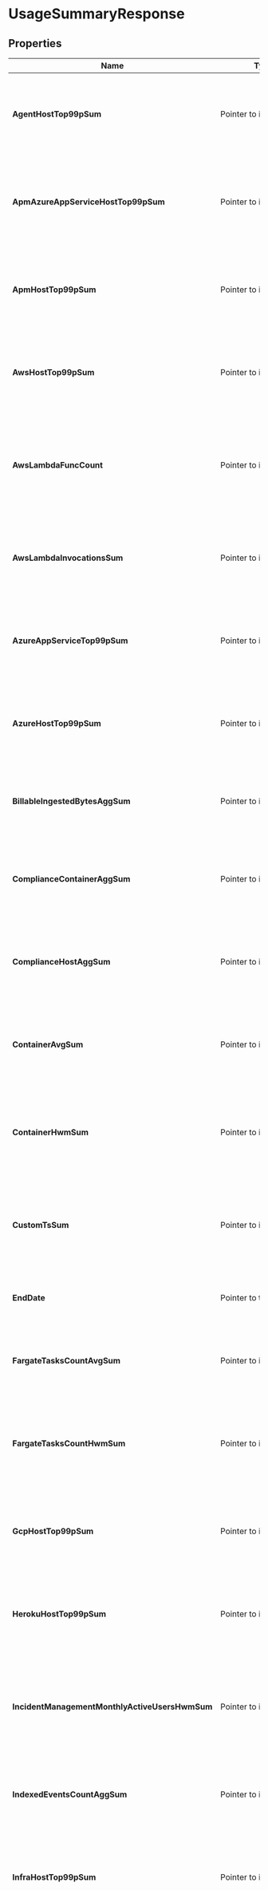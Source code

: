 # UsageSummaryResponse

## Properties

Name | Type | Description | Notes
------------ | ------------- | ------------- | -------------
**AgentHostTop99pSum** | Pointer to **int64** | Shows the 99th percentile of all agent hosts over all hours in the current months for all organizations. | [optional] 
**ApmAzureAppServiceHostTop99pSum** | Pointer to **int64** | Shows the 99th percentile of all Azure app services using APM over all hours in the current months all organizations. | [optional] 
**ApmHostTop99pSum** | Pointer to **int64** | Shows the 99th percentile of all distinct APM hosts over all hours in the current months for all organizations. | [optional] 
**AwsHostTop99pSum** | Pointer to **int64** | Shows the 99th percentile of all AWS hosts over all hours in the current months for all organizations. | [optional] 
**AwsLambdaFuncCount** | Pointer to **int64** | Shows the average of the number of functions that executed 1 or more times each hour in the current months for all organizations. | [optional] 
**AwsLambdaInvocationsSum** | Pointer to **int64** | Shows the sum of all AWS Lambda invocations over all hours in the current months for all organizations. | [optional] 
**AzureAppServiceTop99pSum** | Pointer to **int64** | Shows the 99th percentile of all Azure app services over all hours in the current months for all organizations. | [optional] 
**AzureHostTop99pSum** | Pointer to **int64** | Shows the 99th percentile of all Azure hosts over all hours in the current months for all organizations. | [optional] 
**BillableIngestedBytesAggSum** | Pointer to **int64** | Shows the sum of all log bytes ingested over all hours in the current months for all organizations. | [optional] 
**ComplianceContainerAggSum** | Pointer to **interface{}** | Shows the sum of all compliance containers over all hours in the current months for all organizations. | [optional] 
**ComplianceHostAggSum** | Pointer to **int64** | Shows the sum of all compliance hosts over all hours in the current months for all organizations. | [optional] 
**ContainerAvgSum** | Pointer to **int64** | Shows the average of all distinct containers over all hours in the current months for all organizations. | [optional] 
**ContainerHwmSum** | Pointer to **int64** | Shows the sum of the high-water marks of all distinct containers over all hours in the current months for all organizations. | [optional] 
**CustomTsSum** | Pointer to **int64** | Shows the average number of distinct custom metrics over all hours in the current months for all organizations. | [optional] 
**EndDate** | Pointer to **time.Time** | Shows the last date of usage in the current months for all organizations. | [optional] 
**FargateTasksCountAvgSum** | Pointer to **int64** | Shows the average of all Fargate tasks over all hours in the current months for all organizations. | [optional] 
**FargateTasksCountHwmSum** | Pointer to **int64** | Shows the sum of the high-water marks of all Fargate tasks over all hours in the current months for all organizations. | [optional] 
**GcpHostTop99pSum** | Pointer to **int64** | Shows the 99th percentile of all GCP hosts over all hours in the current months for all organizations. | [optional] 
**HerokuHostTop99pSum** | Pointer to **int64** | Shows the 99th percentile of all Heroku dynos over all hours in the current months for all organizations. | [optional] 
**IncidentManagementMonthlyActiveUsersHwmSum** | Pointer to **int64** | Shows sum of the the high-water marks of incident management monthly active users in the current months for all organizations. | [optional] 
**IndexedEventsCountAggSum** | Pointer to **int64** | Shows the sum of all log events indexed over all hours in the current months for all organizations. | [optional] 
**InfraHostTop99pSum** | Pointer to **int64** | Shows the 99th percentile of all distinct infrastructure hosts over all hours in the current months for all organizations. | [optional] 
**IngestedEventsBytesAggSum** | Pointer to **int64** | Shows the sum of all log bytes ingested over all hours in the current months for all organizations. | [optional] 
**IotDeviceAggSum** | Pointer to **int64** | Shows the sum of all IoT devices over all hours in the current months for all organizations. | [optional] 
**IotDeviceTop99pSum** | Pointer to **int64** | Shows the 99th percentile of all IoT devices over all hours in the current months of all organizations. | [optional] 
**LastUpdated** | Pointer to **time.Time** | Shows the the most recent hour in the current months for all organizations for which all usages were calculated. | [optional] 
**LiveIndexedEventsAggSum** | Pointer to **int64** | Shows the sum of all live logs indexed over all hours in the current months for all organizations (data available as of December 1, 2020). | [optional] 
**LiveIngestedBytesAggSum** | Pointer to **int64** | Shows the sum of all live logs bytes ingested over all hours in the current months for all organizations (data available as of December 1, 2020). | [optional] 
**MobileRumSessionCountAggSum** | Pointer to **int64** | Shows the sum of all mobile RUM Sessions over all hours in the current months for all organizations. | [optional] 
**MobileRumSessionCountAndroidAggSum** | Pointer to **int64** | Shows the sum of all mobile RUM Sessions on Android over all hours in the current months for all organizations. | [optional] 
**MobileRumSessionCountIosAggSum** | Pointer to **int64** | Shows the sum of all mobile RUM Sessions on iOS over all hours in the current months for all organizations. | [optional] 
**NetflowIndexedEventsCountAggSum** | Pointer to **int64** | Shows the sum of all Network flows indexed over all hours in the current months for all organizations. | [optional] 
**NpmHostTop99pSum** | Pointer to **int64** | Shows the 99th percentile of all distinct Networks hosts over all hours in the current months for all organizations. | [optional] 
**OpentelemetryHostTop99pSum** | Pointer to **int64** | Shows the 99th percentile of all hosts reported by the Datadog exporter for the OpenTelemetry Collector over all hours in the current months for all organizations. | [optional] 
**ProfilingContainerAgentCountAvg** | Pointer to **int64** | Shows the average number of profiled containers over all hours in the current months for all organizations. | [optional] 
**ProfilingHostCountTop99pSum** | Pointer to **int64** | Shows the 99th percentile of all profiled hosts over all hours in the current months for all organizations. | [optional] 
**RehydratedIndexedEventsAggSum** | Pointer to **int64** | Shows the sum of all rehydrated logs indexed over all hours in the current months for all organizations (data available as of December 1, 2020). | [optional] 
**RehydratedIngestedBytesAggSum** | Pointer to **int64** | Shows the sum of all rehydrated logs bytes ingested over all hours in the current months for all organizations (data available as of December 1, 2020). | [optional] 
**RumSessionCountAggSum** | Pointer to **int64** | Shows the sum of all browser RUM Sessions over all hours in the current months for all organizations. | [optional] 
**RumTotalSessionCountAggSum** | Pointer to **int64** | Shows the sum of RUM Sessions (browser and mobile) over all hours in the current months for all organizations. | [optional] 
**StartDate** | Pointer to **time.Time** | Shows the first date of usage in the current months for all organizations. | [optional] 
**SyntheticsBrowserCheckCallsCountAggSum** | Pointer to **int64** | Shows the sum of all Synthetic browser tests over all hours in the current months for all organizations. | [optional] 
**SyntheticsCheckCallsCountAggSum** | Pointer to **int64** | Shows the sum of all Synthetic API tests over all hours in the current months for all organizations. | [optional] 
**TraceSearchIndexedEventsCountAggSum** | Pointer to **int64** | Shows the sum of all Indexed Spans indexed over all hours in the current months for all organizations. | [optional] 
**TwolIngestedEventsBytesAggSum** | Pointer to **int64** | Shows the sum of all tracing without limits bytes ingested over all hours in the current months for all organizations. | [optional] 
**Usage** | Pointer to [**[]UsageSummaryDate**](UsageSummaryDate.md) | An array of objects regarding hourly usage. | [optional] 

## Methods

### NewUsageSummaryResponse

`func NewUsageSummaryResponse() *UsageSummaryResponse`

NewUsageSummaryResponse instantiates a new UsageSummaryResponse object
This constructor will assign default values to properties that have it defined,
and makes sure properties required by API are set, but the set of arguments
will change when the set of required properties is changed

### NewUsageSummaryResponseWithDefaults

`func NewUsageSummaryResponseWithDefaults() *UsageSummaryResponse`

NewUsageSummaryResponseWithDefaults instantiates a new UsageSummaryResponse object
This constructor will only assign default values to properties that have it defined,
but it doesn't guarantee that properties required by API are set

### GetAgentHostTop99pSum

`func (o *UsageSummaryResponse) GetAgentHostTop99pSum() int64`

GetAgentHostTop99pSum returns the AgentHostTop99pSum field if non-nil, zero value otherwise.

### GetAgentHostTop99pSumOk

`func (o *UsageSummaryResponse) GetAgentHostTop99pSumOk() (*int64, bool)`

GetAgentHostTop99pSumOk returns a tuple with the AgentHostTop99pSum field if it's non-nil, zero value otherwise
and a boolean to check if the value has been set.

### SetAgentHostTop99pSum

`func (o *UsageSummaryResponse) SetAgentHostTop99pSum(v int64)`

SetAgentHostTop99pSum sets AgentHostTop99pSum field to given value.

### HasAgentHostTop99pSum

`func (o *UsageSummaryResponse) HasAgentHostTop99pSum() bool`

HasAgentHostTop99pSum returns a boolean if a field has been set.

### GetApmAzureAppServiceHostTop99pSum

`func (o *UsageSummaryResponse) GetApmAzureAppServiceHostTop99pSum() int64`

GetApmAzureAppServiceHostTop99pSum returns the ApmAzureAppServiceHostTop99pSum field if non-nil, zero value otherwise.

### GetApmAzureAppServiceHostTop99pSumOk

`func (o *UsageSummaryResponse) GetApmAzureAppServiceHostTop99pSumOk() (*int64, bool)`

GetApmAzureAppServiceHostTop99pSumOk returns a tuple with the ApmAzureAppServiceHostTop99pSum field if it's non-nil, zero value otherwise
and a boolean to check if the value has been set.

### SetApmAzureAppServiceHostTop99pSum

`func (o *UsageSummaryResponse) SetApmAzureAppServiceHostTop99pSum(v int64)`

SetApmAzureAppServiceHostTop99pSum sets ApmAzureAppServiceHostTop99pSum field to given value.

### HasApmAzureAppServiceHostTop99pSum

`func (o *UsageSummaryResponse) HasApmAzureAppServiceHostTop99pSum() bool`

HasApmAzureAppServiceHostTop99pSum returns a boolean if a field has been set.

### GetApmHostTop99pSum

`func (o *UsageSummaryResponse) GetApmHostTop99pSum() int64`

GetApmHostTop99pSum returns the ApmHostTop99pSum field if non-nil, zero value otherwise.

### GetApmHostTop99pSumOk

`func (o *UsageSummaryResponse) GetApmHostTop99pSumOk() (*int64, bool)`

GetApmHostTop99pSumOk returns a tuple with the ApmHostTop99pSum field if it's non-nil, zero value otherwise
and a boolean to check if the value has been set.

### SetApmHostTop99pSum

`func (o *UsageSummaryResponse) SetApmHostTop99pSum(v int64)`

SetApmHostTop99pSum sets ApmHostTop99pSum field to given value.

### HasApmHostTop99pSum

`func (o *UsageSummaryResponse) HasApmHostTop99pSum() bool`

HasApmHostTop99pSum returns a boolean if a field has been set.

### GetAwsHostTop99pSum

`func (o *UsageSummaryResponse) GetAwsHostTop99pSum() int64`

GetAwsHostTop99pSum returns the AwsHostTop99pSum field if non-nil, zero value otherwise.

### GetAwsHostTop99pSumOk

`func (o *UsageSummaryResponse) GetAwsHostTop99pSumOk() (*int64, bool)`

GetAwsHostTop99pSumOk returns a tuple with the AwsHostTop99pSum field if it's non-nil, zero value otherwise
and a boolean to check if the value has been set.

### SetAwsHostTop99pSum

`func (o *UsageSummaryResponse) SetAwsHostTop99pSum(v int64)`

SetAwsHostTop99pSum sets AwsHostTop99pSum field to given value.

### HasAwsHostTop99pSum

`func (o *UsageSummaryResponse) HasAwsHostTop99pSum() bool`

HasAwsHostTop99pSum returns a boolean if a field has been set.

### GetAwsLambdaFuncCount

`func (o *UsageSummaryResponse) GetAwsLambdaFuncCount() int64`

GetAwsLambdaFuncCount returns the AwsLambdaFuncCount field if non-nil, zero value otherwise.

### GetAwsLambdaFuncCountOk

`func (o *UsageSummaryResponse) GetAwsLambdaFuncCountOk() (*int64, bool)`

GetAwsLambdaFuncCountOk returns a tuple with the AwsLambdaFuncCount field if it's non-nil, zero value otherwise
and a boolean to check if the value has been set.

### SetAwsLambdaFuncCount

`func (o *UsageSummaryResponse) SetAwsLambdaFuncCount(v int64)`

SetAwsLambdaFuncCount sets AwsLambdaFuncCount field to given value.

### HasAwsLambdaFuncCount

`func (o *UsageSummaryResponse) HasAwsLambdaFuncCount() bool`

HasAwsLambdaFuncCount returns a boolean if a field has been set.

### GetAwsLambdaInvocationsSum

`func (o *UsageSummaryResponse) GetAwsLambdaInvocationsSum() int64`

GetAwsLambdaInvocationsSum returns the AwsLambdaInvocationsSum field if non-nil, zero value otherwise.

### GetAwsLambdaInvocationsSumOk

`func (o *UsageSummaryResponse) GetAwsLambdaInvocationsSumOk() (*int64, bool)`

GetAwsLambdaInvocationsSumOk returns a tuple with the AwsLambdaInvocationsSum field if it's non-nil, zero value otherwise
and a boolean to check if the value has been set.

### SetAwsLambdaInvocationsSum

`func (o *UsageSummaryResponse) SetAwsLambdaInvocationsSum(v int64)`

SetAwsLambdaInvocationsSum sets AwsLambdaInvocationsSum field to given value.

### HasAwsLambdaInvocationsSum

`func (o *UsageSummaryResponse) HasAwsLambdaInvocationsSum() bool`

HasAwsLambdaInvocationsSum returns a boolean if a field has been set.

### GetAzureAppServiceTop99pSum

`func (o *UsageSummaryResponse) GetAzureAppServiceTop99pSum() int64`

GetAzureAppServiceTop99pSum returns the AzureAppServiceTop99pSum field if non-nil, zero value otherwise.

### GetAzureAppServiceTop99pSumOk

`func (o *UsageSummaryResponse) GetAzureAppServiceTop99pSumOk() (*int64, bool)`

GetAzureAppServiceTop99pSumOk returns a tuple with the AzureAppServiceTop99pSum field if it's non-nil, zero value otherwise
and a boolean to check if the value has been set.

### SetAzureAppServiceTop99pSum

`func (o *UsageSummaryResponse) SetAzureAppServiceTop99pSum(v int64)`

SetAzureAppServiceTop99pSum sets AzureAppServiceTop99pSum field to given value.

### HasAzureAppServiceTop99pSum

`func (o *UsageSummaryResponse) HasAzureAppServiceTop99pSum() bool`

HasAzureAppServiceTop99pSum returns a boolean if a field has been set.

### GetAzureHostTop99pSum

`func (o *UsageSummaryResponse) GetAzureHostTop99pSum() int64`

GetAzureHostTop99pSum returns the AzureHostTop99pSum field if non-nil, zero value otherwise.

### GetAzureHostTop99pSumOk

`func (o *UsageSummaryResponse) GetAzureHostTop99pSumOk() (*int64, bool)`

GetAzureHostTop99pSumOk returns a tuple with the AzureHostTop99pSum field if it's non-nil, zero value otherwise
and a boolean to check if the value has been set.

### SetAzureHostTop99pSum

`func (o *UsageSummaryResponse) SetAzureHostTop99pSum(v int64)`

SetAzureHostTop99pSum sets AzureHostTop99pSum field to given value.

### HasAzureHostTop99pSum

`func (o *UsageSummaryResponse) HasAzureHostTop99pSum() bool`

HasAzureHostTop99pSum returns a boolean if a field has been set.

### GetBillableIngestedBytesAggSum

`func (o *UsageSummaryResponse) GetBillableIngestedBytesAggSum() int64`

GetBillableIngestedBytesAggSum returns the BillableIngestedBytesAggSum field if non-nil, zero value otherwise.

### GetBillableIngestedBytesAggSumOk

`func (o *UsageSummaryResponse) GetBillableIngestedBytesAggSumOk() (*int64, bool)`

GetBillableIngestedBytesAggSumOk returns a tuple with the BillableIngestedBytesAggSum field if it's non-nil, zero value otherwise
and a boolean to check if the value has been set.

### SetBillableIngestedBytesAggSum

`func (o *UsageSummaryResponse) SetBillableIngestedBytesAggSum(v int64)`

SetBillableIngestedBytesAggSum sets BillableIngestedBytesAggSum field to given value.

### HasBillableIngestedBytesAggSum

`func (o *UsageSummaryResponse) HasBillableIngestedBytesAggSum() bool`

HasBillableIngestedBytesAggSum returns a boolean if a field has been set.

### GetComplianceContainerAggSum

`func (o *UsageSummaryResponse) GetComplianceContainerAggSum() interface{}`

GetComplianceContainerAggSum returns the ComplianceContainerAggSum field if non-nil, zero value otherwise.

### GetComplianceContainerAggSumOk

`func (o *UsageSummaryResponse) GetComplianceContainerAggSumOk() (*interface{}, bool)`

GetComplianceContainerAggSumOk returns a tuple with the ComplianceContainerAggSum field if it's non-nil, zero value otherwise
and a boolean to check if the value has been set.

### SetComplianceContainerAggSum

`func (o *UsageSummaryResponse) SetComplianceContainerAggSum(v interface{})`

SetComplianceContainerAggSum sets ComplianceContainerAggSum field to given value.

### HasComplianceContainerAggSum

`func (o *UsageSummaryResponse) HasComplianceContainerAggSum() bool`

HasComplianceContainerAggSum returns a boolean if a field has been set.

### SetComplianceContainerAggSumNil

`func (o *UsageSummaryResponse) SetComplianceContainerAggSumNil(b bool)`

 SetComplianceContainerAggSumNil sets the value for ComplianceContainerAggSum to be an explicit nil

### UnsetComplianceContainerAggSum
`func (o *UsageSummaryResponse) UnsetComplianceContainerAggSum()`

UnsetComplianceContainerAggSum ensures that no value is present for ComplianceContainerAggSum, not even an explicit nil
### GetComplianceHostAggSum

`func (o *UsageSummaryResponse) GetComplianceHostAggSum() int64`

GetComplianceHostAggSum returns the ComplianceHostAggSum field if non-nil, zero value otherwise.

### GetComplianceHostAggSumOk

`func (o *UsageSummaryResponse) GetComplianceHostAggSumOk() (*int64, bool)`

GetComplianceHostAggSumOk returns a tuple with the ComplianceHostAggSum field if it's non-nil, zero value otherwise
and a boolean to check if the value has been set.

### SetComplianceHostAggSum

`func (o *UsageSummaryResponse) SetComplianceHostAggSum(v int64)`

SetComplianceHostAggSum sets ComplianceHostAggSum field to given value.

### HasComplianceHostAggSum

`func (o *UsageSummaryResponse) HasComplianceHostAggSum() bool`

HasComplianceHostAggSum returns a boolean if a field has been set.

### GetContainerAvgSum

`func (o *UsageSummaryResponse) GetContainerAvgSum() int64`

GetContainerAvgSum returns the ContainerAvgSum field if non-nil, zero value otherwise.

### GetContainerAvgSumOk

`func (o *UsageSummaryResponse) GetContainerAvgSumOk() (*int64, bool)`

GetContainerAvgSumOk returns a tuple with the ContainerAvgSum field if it's non-nil, zero value otherwise
and a boolean to check if the value has been set.

### SetContainerAvgSum

`func (o *UsageSummaryResponse) SetContainerAvgSum(v int64)`

SetContainerAvgSum sets ContainerAvgSum field to given value.

### HasContainerAvgSum

`func (o *UsageSummaryResponse) HasContainerAvgSum() bool`

HasContainerAvgSum returns a boolean if a field has been set.

### GetContainerHwmSum

`func (o *UsageSummaryResponse) GetContainerHwmSum() int64`

GetContainerHwmSum returns the ContainerHwmSum field if non-nil, zero value otherwise.

### GetContainerHwmSumOk

`func (o *UsageSummaryResponse) GetContainerHwmSumOk() (*int64, bool)`

GetContainerHwmSumOk returns a tuple with the ContainerHwmSum field if it's non-nil, zero value otherwise
and a boolean to check if the value has been set.

### SetContainerHwmSum

`func (o *UsageSummaryResponse) SetContainerHwmSum(v int64)`

SetContainerHwmSum sets ContainerHwmSum field to given value.

### HasContainerHwmSum

`func (o *UsageSummaryResponse) HasContainerHwmSum() bool`

HasContainerHwmSum returns a boolean if a field has been set.

### GetCustomTsSum

`func (o *UsageSummaryResponse) GetCustomTsSum() int64`

GetCustomTsSum returns the CustomTsSum field if non-nil, zero value otherwise.

### GetCustomTsSumOk

`func (o *UsageSummaryResponse) GetCustomTsSumOk() (*int64, bool)`

GetCustomTsSumOk returns a tuple with the CustomTsSum field if it's non-nil, zero value otherwise
and a boolean to check if the value has been set.

### SetCustomTsSum

`func (o *UsageSummaryResponse) SetCustomTsSum(v int64)`

SetCustomTsSum sets CustomTsSum field to given value.

### HasCustomTsSum

`func (o *UsageSummaryResponse) HasCustomTsSum() bool`

HasCustomTsSum returns a boolean if a field has been set.

### GetEndDate

`func (o *UsageSummaryResponse) GetEndDate() time.Time`

GetEndDate returns the EndDate field if non-nil, zero value otherwise.

### GetEndDateOk

`func (o *UsageSummaryResponse) GetEndDateOk() (*time.Time, bool)`

GetEndDateOk returns a tuple with the EndDate field if it's non-nil, zero value otherwise
and a boolean to check if the value has been set.

### SetEndDate

`func (o *UsageSummaryResponse) SetEndDate(v time.Time)`

SetEndDate sets EndDate field to given value.

### HasEndDate

`func (o *UsageSummaryResponse) HasEndDate() bool`

HasEndDate returns a boolean if a field has been set.

### GetFargateTasksCountAvgSum

`func (o *UsageSummaryResponse) GetFargateTasksCountAvgSum() int64`

GetFargateTasksCountAvgSum returns the FargateTasksCountAvgSum field if non-nil, zero value otherwise.

### GetFargateTasksCountAvgSumOk

`func (o *UsageSummaryResponse) GetFargateTasksCountAvgSumOk() (*int64, bool)`

GetFargateTasksCountAvgSumOk returns a tuple with the FargateTasksCountAvgSum field if it's non-nil, zero value otherwise
and a boolean to check if the value has been set.

### SetFargateTasksCountAvgSum

`func (o *UsageSummaryResponse) SetFargateTasksCountAvgSum(v int64)`

SetFargateTasksCountAvgSum sets FargateTasksCountAvgSum field to given value.

### HasFargateTasksCountAvgSum

`func (o *UsageSummaryResponse) HasFargateTasksCountAvgSum() bool`

HasFargateTasksCountAvgSum returns a boolean if a field has been set.

### GetFargateTasksCountHwmSum

`func (o *UsageSummaryResponse) GetFargateTasksCountHwmSum() int64`

GetFargateTasksCountHwmSum returns the FargateTasksCountHwmSum field if non-nil, zero value otherwise.

### GetFargateTasksCountHwmSumOk

`func (o *UsageSummaryResponse) GetFargateTasksCountHwmSumOk() (*int64, bool)`

GetFargateTasksCountHwmSumOk returns a tuple with the FargateTasksCountHwmSum field if it's non-nil, zero value otherwise
and a boolean to check if the value has been set.

### SetFargateTasksCountHwmSum

`func (o *UsageSummaryResponse) SetFargateTasksCountHwmSum(v int64)`

SetFargateTasksCountHwmSum sets FargateTasksCountHwmSum field to given value.

### HasFargateTasksCountHwmSum

`func (o *UsageSummaryResponse) HasFargateTasksCountHwmSum() bool`

HasFargateTasksCountHwmSum returns a boolean if a field has been set.

### GetGcpHostTop99pSum

`func (o *UsageSummaryResponse) GetGcpHostTop99pSum() int64`

GetGcpHostTop99pSum returns the GcpHostTop99pSum field if non-nil, zero value otherwise.

### GetGcpHostTop99pSumOk

`func (o *UsageSummaryResponse) GetGcpHostTop99pSumOk() (*int64, bool)`

GetGcpHostTop99pSumOk returns a tuple with the GcpHostTop99pSum field if it's non-nil, zero value otherwise
and a boolean to check if the value has been set.

### SetGcpHostTop99pSum

`func (o *UsageSummaryResponse) SetGcpHostTop99pSum(v int64)`

SetGcpHostTop99pSum sets GcpHostTop99pSum field to given value.

### HasGcpHostTop99pSum

`func (o *UsageSummaryResponse) HasGcpHostTop99pSum() bool`

HasGcpHostTop99pSum returns a boolean if a field has been set.

### GetHerokuHostTop99pSum

`func (o *UsageSummaryResponse) GetHerokuHostTop99pSum() int64`

GetHerokuHostTop99pSum returns the HerokuHostTop99pSum field if non-nil, zero value otherwise.

### GetHerokuHostTop99pSumOk

`func (o *UsageSummaryResponse) GetHerokuHostTop99pSumOk() (*int64, bool)`

GetHerokuHostTop99pSumOk returns a tuple with the HerokuHostTop99pSum field if it's non-nil, zero value otherwise
and a boolean to check if the value has been set.

### SetHerokuHostTop99pSum

`func (o *UsageSummaryResponse) SetHerokuHostTop99pSum(v int64)`

SetHerokuHostTop99pSum sets HerokuHostTop99pSum field to given value.

### HasHerokuHostTop99pSum

`func (o *UsageSummaryResponse) HasHerokuHostTop99pSum() bool`

HasHerokuHostTop99pSum returns a boolean if a field has been set.

### GetIncidentManagementMonthlyActiveUsersHwmSum

`func (o *UsageSummaryResponse) GetIncidentManagementMonthlyActiveUsersHwmSum() int64`

GetIncidentManagementMonthlyActiveUsersHwmSum returns the IncidentManagementMonthlyActiveUsersHwmSum field if non-nil, zero value otherwise.

### GetIncidentManagementMonthlyActiveUsersHwmSumOk

`func (o *UsageSummaryResponse) GetIncidentManagementMonthlyActiveUsersHwmSumOk() (*int64, bool)`

GetIncidentManagementMonthlyActiveUsersHwmSumOk returns a tuple with the IncidentManagementMonthlyActiveUsersHwmSum field if it's non-nil, zero value otherwise
and a boolean to check if the value has been set.

### SetIncidentManagementMonthlyActiveUsersHwmSum

`func (o *UsageSummaryResponse) SetIncidentManagementMonthlyActiveUsersHwmSum(v int64)`

SetIncidentManagementMonthlyActiveUsersHwmSum sets IncidentManagementMonthlyActiveUsersHwmSum field to given value.

### HasIncidentManagementMonthlyActiveUsersHwmSum

`func (o *UsageSummaryResponse) HasIncidentManagementMonthlyActiveUsersHwmSum() bool`

HasIncidentManagementMonthlyActiveUsersHwmSum returns a boolean if a field has been set.

### GetIndexedEventsCountAggSum

`func (o *UsageSummaryResponse) GetIndexedEventsCountAggSum() int64`

GetIndexedEventsCountAggSum returns the IndexedEventsCountAggSum field if non-nil, zero value otherwise.

### GetIndexedEventsCountAggSumOk

`func (o *UsageSummaryResponse) GetIndexedEventsCountAggSumOk() (*int64, bool)`

GetIndexedEventsCountAggSumOk returns a tuple with the IndexedEventsCountAggSum field if it's non-nil, zero value otherwise
and a boolean to check if the value has been set.

### SetIndexedEventsCountAggSum

`func (o *UsageSummaryResponse) SetIndexedEventsCountAggSum(v int64)`

SetIndexedEventsCountAggSum sets IndexedEventsCountAggSum field to given value.

### HasIndexedEventsCountAggSum

`func (o *UsageSummaryResponse) HasIndexedEventsCountAggSum() bool`

HasIndexedEventsCountAggSum returns a boolean if a field has been set.

### GetInfraHostTop99pSum

`func (o *UsageSummaryResponse) GetInfraHostTop99pSum() int64`

GetInfraHostTop99pSum returns the InfraHostTop99pSum field if non-nil, zero value otherwise.

### GetInfraHostTop99pSumOk

`func (o *UsageSummaryResponse) GetInfraHostTop99pSumOk() (*int64, bool)`

GetInfraHostTop99pSumOk returns a tuple with the InfraHostTop99pSum field if it's non-nil, zero value otherwise
and a boolean to check if the value has been set.

### SetInfraHostTop99pSum

`func (o *UsageSummaryResponse) SetInfraHostTop99pSum(v int64)`

SetInfraHostTop99pSum sets InfraHostTop99pSum field to given value.

### HasInfraHostTop99pSum

`func (o *UsageSummaryResponse) HasInfraHostTop99pSum() bool`

HasInfraHostTop99pSum returns a boolean if a field has been set.

### GetIngestedEventsBytesAggSum

`func (o *UsageSummaryResponse) GetIngestedEventsBytesAggSum() int64`

GetIngestedEventsBytesAggSum returns the IngestedEventsBytesAggSum field if non-nil, zero value otherwise.

### GetIngestedEventsBytesAggSumOk

`func (o *UsageSummaryResponse) GetIngestedEventsBytesAggSumOk() (*int64, bool)`

GetIngestedEventsBytesAggSumOk returns a tuple with the IngestedEventsBytesAggSum field if it's non-nil, zero value otherwise
and a boolean to check if the value has been set.

### SetIngestedEventsBytesAggSum

`func (o *UsageSummaryResponse) SetIngestedEventsBytesAggSum(v int64)`

SetIngestedEventsBytesAggSum sets IngestedEventsBytesAggSum field to given value.

### HasIngestedEventsBytesAggSum

`func (o *UsageSummaryResponse) HasIngestedEventsBytesAggSum() bool`

HasIngestedEventsBytesAggSum returns a boolean if a field has been set.

### GetIotDeviceAggSum

`func (o *UsageSummaryResponse) GetIotDeviceAggSum() int64`

GetIotDeviceAggSum returns the IotDeviceAggSum field if non-nil, zero value otherwise.

### GetIotDeviceAggSumOk

`func (o *UsageSummaryResponse) GetIotDeviceAggSumOk() (*int64, bool)`

GetIotDeviceAggSumOk returns a tuple with the IotDeviceAggSum field if it's non-nil, zero value otherwise
and a boolean to check if the value has been set.

### SetIotDeviceAggSum

`func (o *UsageSummaryResponse) SetIotDeviceAggSum(v int64)`

SetIotDeviceAggSum sets IotDeviceAggSum field to given value.

### HasIotDeviceAggSum

`func (o *UsageSummaryResponse) HasIotDeviceAggSum() bool`

HasIotDeviceAggSum returns a boolean if a field has been set.

### GetIotDeviceTop99pSum

`func (o *UsageSummaryResponse) GetIotDeviceTop99pSum() int64`

GetIotDeviceTop99pSum returns the IotDeviceTop99pSum field if non-nil, zero value otherwise.

### GetIotDeviceTop99pSumOk

`func (o *UsageSummaryResponse) GetIotDeviceTop99pSumOk() (*int64, bool)`

GetIotDeviceTop99pSumOk returns a tuple with the IotDeviceTop99pSum field if it's non-nil, zero value otherwise
and a boolean to check if the value has been set.

### SetIotDeviceTop99pSum

`func (o *UsageSummaryResponse) SetIotDeviceTop99pSum(v int64)`

SetIotDeviceTop99pSum sets IotDeviceTop99pSum field to given value.

### HasIotDeviceTop99pSum

`func (o *UsageSummaryResponse) HasIotDeviceTop99pSum() bool`

HasIotDeviceTop99pSum returns a boolean if a field has been set.

### GetLastUpdated

`func (o *UsageSummaryResponse) GetLastUpdated() time.Time`

GetLastUpdated returns the LastUpdated field if non-nil, zero value otherwise.

### GetLastUpdatedOk

`func (o *UsageSummaryResponse) GetLastUpdatedOk() (*time.Time, bool)`

GetLastUpdatedOk returns a tuple with the LastUpdated field if it's non-nil, zero value otherwise
and a boolean to check if the value has been set.

### SetLastUpdated

`func (o *UsageSummaryResponse) SetLastUpdated(v time.Time)`

SetLastUpdated sets LastUpdated field to given value.

### HasLastUpdated

`func (o *UsageSummaryResponse) HasLastUpdated() bool`

HasLastUpdated returns a boolean if a field has been set.

### GetLiveIndexedEventsAggSum

`func (o *UsageSummaryResponse) GetLiveIndexedEventsAggSum() int64`

GetLiveIndexedEventsAggSum returns the LiveIndexedEventsAggSum field if non-nil, zero value otherwise.

### GetLiveIndexedEventsAggSumOk

`func (o *UsageSummaryResponse) GetLiveIndexedEventsAggSumOk() (*int64, bool)`

GetLiveIndexedEventsAggSumOk returns a tuple with the LiveIndexedEventsAggSum field if it's non-nil, zero value otherwise
and a boolean to check if the value has been set.

### SetLiveIndexedEventsAggSum

`func (o *UsageSummaryResponse) SetLiveIndexedEventsAggSum(v int64)`

SetLiveIndexedEventsAggSum sets LiveIndexedEventsAggSum field to given value.

### HasLiveIndexedEventsAggSum

`func (o *UsageSummaryResponse) HasLiveIndexedEventsAggSum() bool`

HasLiveIndexedEventsAggSum returns a boolean if a field has been set.

### GetLiveIngestedBytesAggSum

`func (o *UsageSummaryResponse) GetLiveIngestedBytesAggSum() int64`

GetLiveIngestedBytesAggSum returns the LiveIngestedBytesAggSum field if non-nil, zero value otherwise.

### GetLiveIngestedBytesAggSumOk

`func (o *UsageSummaryResponse) GetLiveIngestedBytesAggSumOk() (*int64, bool)`

GetLiveIngestedBytesAggSumOk returns a tuple with the LiveIngestedBytesAggSum field if it's non-nil, zero value otherwise
and a boolean to check if the value has been set.

### SetLiveIngestedBytesAggSum

`func (o *UsageSummaryResponse) SetLiveIngestedBytesAggSum(v int64)`

SetLiveIngestedBytesAggSum sets LiveIngestedBytesAggSum field to given value.

### HasLiveIngestedBytesAggSum

`func (o *UsageSummaryResponse) HasLiveIngestedBytesAggSum() bool`

HasLiveIngestedBytesAggSum returns a boolean if a field has been set.

### GetMobileRumSessionCountAggSum

`func (o *UsageSummaryResponse) GetMobileRumSessionCountAggSum() int64`

GetMobileRumSessionCountAggSum returns the MobileRumSessionCountAggSum field if non-nil, zero value otherwise.

### GetMobileRumSessionCountAggSumOk

`func (o *UsageSummaryResponse) GetMobileRumSessionCountAggSumOk() (*int64, bool)`

GetMobileRumSessionCountAggSumOk returns a tuple with the MobileRumSessionCountAggSum field if it's non-nil, zero value otherwise
and a boolean to check if the value has been set.

### SetMobileRumSessionCountAggSum

`func (o *UsageSummaryResponse) SetMobileRumSessionCountAggSum(v int64)`

SetMobileRumSessionCountAggSum sets MobileRumSessionCountAggSum field to given value.

### HasMobileRumSessionCountAggSum

`func (o *UsageSummaryResponse) HasMobileRumSessionCountAggSum() bool`

HasMobileRumSessionCountAggSum returns a boolean if a field has been set.

### GetMobileRumSessionCountAndroidAggSum

`func (o *UsageSummaryResponse) GetMobileRumSessionCountAndroidAggSum() int64`

GetMobileRumSessionCountAndroidAggSum returns the MobileRumSessionCountAndroidAggSum field if non-nil, zero value otherwise.

### GetMobileRumSessionCountAndroidAggSumOk

`func (o *UsageSummaryResponse) GetMobileRumSessionCountAndroidAggSumOk() (*int64, bool)`

GetMobileRumSessionCountAndroidAggSumOk returns a tuple with the MobileRumSessionCountAndroidAggSum field if it's non-nil, zero value otherwise
and a boolean to check if the value has been set.

### SetMobileRumSessionCountAndroidAggSum

`func (o *UsageSummaryResponse) SetMobileRumSessionCountAndroidAggSum(v int64)`

SetMobileRumSessionCountAndroidAggSum sets MobileRumSessionCountAndroidAggSum field to given value.

### HasMobileRumSessionCountAndroidAggSum

`func (o *UsageSummaryResponse) HasMobileRumSessionCountAndroidAggSum() bool`

HasMobileRumSessionCountAndroidAggSum returns a boolean if a field has been set.

### GetMobileRumSessionCountIosAggSum

`func (o *UsageSummaryResponse) GetMobileRumSessionCountIosAggSum() int64`

GetMobileRumSessionCountIosAggSum returns the MobileRumSessionCountIosAggSum field if non-nil, zero value otherwise.

### GetMobileRumSessionCountIosAggSumOk

`func (o *UsageSummaryResponse) GetMobileRumSessionCountIosAggSumOk() (*int64, bool)`

GetMobileRumSessionCountIosAggSumOk returns a tuple with the MobileRumSessionCountIosAggSum field if it's non-nil, zero value otherwise
and a boolean to check if the value has been set.

### SetMobileRumSessionCountIosAggSum

`func (o *UsageSummaryResponse) SetMobileRumSessionCountIosAggSum(v int64)`

SetMobileRumSessionCountIosAggSum sets MobileRumSessionCountIosAggSum field to given value.

### HasMobileRumSessionCountIosAggSum

`func (o *UsageSummaryResponse) HasMobileRumSessionCountIosAggSum() bool`

HasMobileRumSessionCountIosAggSum returns a boolean if a field has been set.

### GetNetflowIndexedEventsCountAggSum

`func (o *UsageSummaryResponse) GetNetflowIndexedEventsCountAggSum() int64`

GetNetflowIndexedEventsCountAggSum returns the NetflowIndexedEventsCountAggSum field if non-nil, zero value otherwise.

### GetNetflowIndexedEventsCountAggSumOk

`func (o *UsageSummaryResponse) GetNetflowIndexedEventsCountAggSumOk() (*int64, bool)`

GetNetflowIndexedEventsCountAggSumOk returns a tuple with the NetflowIndexedEventsCountAggSum field if it's non-nil, zero value otherwise
and a boolean to check if the value has been set.

### SetNetflowIndexedEventsCountAggSum

`func (o *UsageSummaryResponse) SetNetflowIndexedEventsCountAggSum(v int64)`

SetNetflowIndexedEventsCountAggSum sets NetflowIndexedEventsCountAggSum field to given value.

### HasNetflowIndexedEventsCountAggSum

`func (o *UsageSummaryResponse) HasNetflowIndexedEventsCountAggSum() bool`

HasNetflowIndexedEventsCountAggSum returns a boolean if a field has been set.

### GetNpmHostTop99pSum

`func (o *UsageSummaryResponse) GetNpmHostTop99pSum() int64`

GetNpmHostTop99pSum returns the NpmHostTop99pSum field if non-nil, zero value otherwise.

### GetNpmHostTop99pSumOk

`func (o *UsageSummaryResponse) GetNpmHostTop99pSumOk() (*int64, bool)`

GetNpmHostTop99pSumOk returns a tuple with the NpmHostTop99pSum field if it's non-nil, zero value otherwise
and a boolean to check if the value has been set.

### SetNpmHostTop99pSum

`func (o *UsageSummaryResponse) SetNpmHostTop99pSum(v int64)`

SetNpmHostTop99pSum sets NpmHostTop99pSum field to given value.

### HasNpmHostTop99pSum

`func (o *UsageSummaryResponse) HasNpmHostTop99pSum() bool`

HasNpmHostTop99pSum returns a boolean if a field has been set.

### GetOpentelemetryHostTop99pSum

`func (o *UsageSummaryResponse) GetOpentelemetryHostTop99pSum() int64`

GetOpentelemetryHostTop99pSum returns the OpentelemetryHostTop99pSum field if non-nil, zero value otherwise.

### GetOpentelemetryHostTop99pSumOk

`func (o *UsageSummaryResponse) GetOpentelemetryHostTop99pSumOk() (*int64, bool)`

GetOpentelemetryHostTop99pSumOk returns a tuple with the OpentelemetryHostTop99pSum field if it's non-nil, zero value otherwise
and a boolean to check if the value has been set.

### SetOpentelemetryHostTop99pSum

`func (o *UsageSummaryResponse) SetOpentelemetryHostTop99pSum(v int64)`

SetOpentelemetryHostTop99pSum sets OpentelemetryHostTop99pSum field to given value.

### HasOpentelemetryHostTop99pSum

`func (o *UsageSummaryResponse) HasOpentelemetryHostTop99pSum() bool`

HasOpentelemetryHostTop99pSum returns a boolean if a field has been set.

### GetProfilingContainerAgentCountAvg

`func (o *UsageSummaryResponse) GetProfilingContainerAgentCountAvg() int64`

GetProfilingContainerAgentCountAvg returns the ProfilingContainerAgentCountAvg field if non-nil, zero value otherwise.

### GetProfilingContainerAgentCountAvgOk

`func (o *UsageSummaryResponse) GetProfilingContainerAgentCountAvgOk() (*int64, bool)`

GetProfilingContainerAgentCountAvgOk returns a tuple with the ProfilingContainerAgentCountAvg field if it's non-nil, zero value otherwise
and a boolean to check if the value has been set.

### SetProfilingContainerAgentCountAvg

`func (o *UsageSummaryResponse) SetProfilingContainerAgentCountAvg(v int64)`

SetProfilingContainerAgentCountAvg sets ProfilingContainerAgentCountAvg field to given value.

### HasProfilingContainerAgentCountAvg

`func (o *UsageSummaryResponse) HasProfilingContainerAgentCountAvg() bool`

HasProfilingContainerAgentCountAvg returns a boolean if a field has been set.

### GetProfilingHostCountTop99pSum

`func (o *UsageSummaryResponse) GetProfilingHostCountTop99pSum() int64`

GetProfilingHostCountTop99pSum returns the ProfilingHostCountTop99pSum field if non-nil, zero value otherwise.

### GetProfilingHostCountTop99pSumOk

`func (o *UsageSummaryResponse) GetProfilingHostCountTop99pSumOk() (*int64, bool)`

GetProfilingHostCountTop99pSumOk returns a tuple with the ProfilingHostCountTop99pSum field if it's non-nil, zero value otherwise
and a boolean to check if the value has been set.

### SetProfilingHostCountTop99pSum

`func (o *UsageSummaryResponse) SetProfilingHostCountTop99pSum(v int64)`

SetProfilingHostCountTop99pSum sets ProfilingHostCountTop99pSum field to given value.

### HasProfilingHostCountTop99pSum

`func (o *UsageSummaryResponse) HasProfilingHostCountTop99pSum() bool`

HasProfilingHostCountTop99pSum returns a boolean if a field has been set.

### GetRehydratedIndexedEventsAggSum

`func (o *UsageSummaryResponse) GetRehydratedIndexedEventsAggSum() int64`

GetRehydratedIndexedEventsAggSum returns the RehydratedIndexedEventsAggSum field if non-nil, zero value otherwise.

### GetRehydratedIndexedEventsAggSumOk

`func (o *UsageSummaryResponse) GetRehydratedIndexedEventsAggSumOk() (*int64, bool)`

GetRehydratedIndexedEventsAggSumOk returns a tuple with the RehydratedIndexedEventsAggSum field if it's non-nil, zero value otherwise
and a boolean to check if the value has been set.

### SetRehydratedIndexedEventsAggSum

`func (o *UsageSummaryResponse) SetRehydratedIndexedEventsAggSum(v int64)`

SetRehydratedIndexedEventsAggSum sets RehydratedIndexedEventsAggSum field to given value.

### HasRehydratedIndexedEventsAggSum

`func (o *UsageSummaryResponse) HasRehydratedIndexedEventsAggSum() bool`

HasRehydratedIndexedEventsAggSum returns a boolean if a field has been set.

### GetRehydratedIngestedBytesAggSum

`func (o *UsageSummaryResponse) GetRehydratedIngestedBytesAggSum() int64`

GetRehydratedIngestedBytesAggSum returns the RehydratedIngestedBytesAggSum field if non-nil, zero value otherwise.

### GetRehydratedIngestedBytesAggSumOk

`func (o *UsageSummaryResponse) GetRehydratedIngestedBytesAggSumOk() (*int64, bool)`

GetRehydratedIngestedBytesAggSumOk returns a tuple with the RehydratedIngestedBytesAggSum field if it's non-nil, zero value otherwise
and a boolean to check if the value has been set.

### SetRehydratedIngestedBytesAggSum

`func (o *UsageSummaryResponse) SetRehydratedIngestedBytesAggSum(v int64)`

SetRehydratedIngestedBytesAggSum sets RehydratedIngestedBytesAggSum field to given value.

### HasRehydratedIngestedBytesAggSum

`func (o *UsageSummaryResponse) HasRehydratedIngestedBytesAggSum() bool`

HasRehydratedIngestedBytesAggSum returns a boolean if a field has been set.

### GetRumSessionCountAggSum

`func (o *UsageSummaryResponse) GetRumSessionCountAggSum() int64`

GetRumSessionCountAggSum returns the RumSessionCountAggSum field if non-nil, zero value otherwise.

### GetRumSessionCountAggSumOk

`func (o *UsageSummaryResponse) GetRumSessionCountAggSumOk() (*int64, bool)`

GetRumSessionCountAggSumOk returns a tuple with the RumSessionCountAggSum field if it's non-nil, zero value otherwise
and a boolean to check if the value has been set.

### SetRumSessionCountAggSum

`func (o *UsageSummaryResponse) SetRumSessionCountAggSum(v int64)`

SetRumSessionCountAggSum sets RumSessionCountAggSum field to given value.

### HasRumSessionCountAggSum

`func (o *UsageSummaryResponse) HasRumSessionCountAggSum() bool`

HasRumSessionCountAggSum returns a boolean if a field has been set.

### GetRumTotalSessionCountAggSum

`func (o *UsageSummaryResponse) GetRumTotalSessionCountAggSum() int64`

GetRumTotalSessionCountAggSum returns the RumTotalSessionCountAggSum field if non-nil, zero value otherwise.

### GetRumTotalSessionCountAggSumOk

`func (o *UsageSummaryResponse) GetRumTotalSessionCountAggSumOk() (*int64, bool)`

GetRumTotalSessionCountAggSumOk returns a tuple with the RumTotalSessionCountAggSum field if it's non-nil, zero value otherwise
and a boolean to check if the value has been set.

### SetRumTotalSessionCountAggSum

`func (o *UsageSummaryResponse) SetRumTotalSessionCountAggSum(v int64)`

SetRumTotalSessionCountAggSum sets RumTotalSessionCountAggSum field to given value.

### HasRumTotalSessionCountAggSum

`func (o *UsageSummaryResponse) HasRumTotalSessionCountAggSum() bool`

HasRumTotalSessionCountAggSum returns a boolean if a field has been set.

### GetStartDate

`func (o *UsageSummaryResponse) GetStartDate() time.Time`

GetStartDate returns the StartDate field if non-nil, zero value otherwise.

### GetStartDateOk

`func (o *UsageSummaryResponse) GetStartDateOk() (*time.Time, bool)`

GetStartDateOk returns a tuple with the StartDate field if it's non-nil, zero value otherwise
and a boolean to check if the value has been set.

### SetStartDate

`func (o *UsageSummaryResponse) SetStartDate(v time.Time)`

SetStartDate sets StartDate field to given value.

### HasStartDate

`func (o *UsageSummaryResponse) HasStartDate() bool`

HasStartDate returns a boolean if a field has been set.

### GetSyntheticsBrowserCheckCallsCountAggSum

`func (o *UsageSummaryResponse) GetSyntheticsBrowserCheckCallsCountAggSum() int64`

GetSyntheticsBrowserCheckCallsCountAggSum returns the SyntheticsBrowserCheckCallsCountAggSum field if non-nil, zero value otherwise.

### GetSyntheticsBrowserCheckCallsCountAggSumOk

`func (o *UsageSummaryResponse) GetSyntheticsBrowserCheckCallsCountAggSumOk() (*int64, bool)`

GetSyntheticsBrowserCheckCallsCountAggSumOk returns a tuple with the SyntheticsBrowserCheckCallsCountAggSum field if it's non-nil, zero value otherwise
and a boolean to check if the value has been set.

### SetSyntheticsBrowserCheckCallsCountAggSum

`func (o *UsageSummaryResponse) SetSyntheticsBrowserCheckCallsCountAggSum(v int64)`

SetSyntheticsBrowserCheckCallsCountAggSum sets SyntheticsBrowserCheckCallsCountAggSum field to given value.

### HasSyntheticsBrowserCheckCallsCountAggSum

`func (o *UsageSummaryResponse) HasSyntheticsBrowserCheckCallsCountAggSum() bool`

HasSyntheticsBrowserCheckCallsCountAggSum returns a boolean if a field has been set.

### GetSyntheticsCheckCallsCountAggSum

`func (o *UsageSummaryResponse) GetSyntheticsCheckCallsCountAggSum() int64`

GetSyntheticsCheckCallsCountAggSum returns the SyntheticsCheckCallsCountAggSum field if non-nil, zero value otherwise.

### GetSyntheticsCheckCallsCountAggSumOk

`func (o *UsageSummaryResponse) GetSyntheticsCheckCallsCountAggSumOk() (*int64, bool)`

GetSyntheticsCheckCallsCountAggSumOk returns a tuple with the SyntheticsCheckCallsCountAggSum field if it's non-nil, zero value otherwise
and a boolean to check if the value has been set.

### SetSyntheticsCheckCallsCountAggSum

`func (o *UsageSummaryResponse) SetSyntheticsCheckCallsCountAggSum(v int64)`

SetSyntheticsCheckCallsCountAggSum sets SyntheticsCheckCallsCountAggSum field to given value.

### HasSyntheticsCheckCallsCountAggSum

`func (o *UsageSummaryResponse) HasSyntheticsCheckCallsCountAggSum() bool`

HasSyntheticsCheckCallsCountAggSum returns a boolean if a field has been set.

### GetTraceSearchIndexedEventsCountAggSum

`func (o *UsageSummaryResponse) GetTraceSearchIndexedEventsCountAggSum() int64`

GetTraceSearchIndexedEventsCountAggSum returns the TraceSearchIndexedEventsCountAggSum field if non-nil, zero value otherwise.

### GetTraceSearchIndexedEventsCountAggSumOk

`func (o *UsageSummaryResponse) GetTraceSearchIndexedEventsCountAggSumOk() (*int64, bool)`

GetTraceSearchIndexedEventsCountAggSumOk returns a tuple with the TraceSearchIndexedEventsCountAggSum field if it's non-nil, zero value otherwise
and a boolean to check if the value has been set.

### SetTraceSearchIndexedEventsCountAggSum

`func (o *UsageSummaryResponse) SetTraceSearchIndexedEventsCountAggSum(v int64)`

SetTraceSearchIndexedEventsCountAggSum sets TraceSearchIndexedEventsCountAggSum field to given value.

### HasTraceSearchIndexedEventsCountAggSum

`func (o *UsageSummaryResponse) HasTraceSearchIndexedEventsCountAggSum() bool`

HasTraceSearchIndexedEventsCountAggSum returns a boolean if a field has been set.

### GetTwolIngestedEventsBytesAggSum

`func (o *UsageSummaryResponse) GetTwolIngestedEventsBytesAggSum() int64`

GetTwolIngestedEventsBytesAggSum returns the TwolIngestedEventsBytesAggSum field if non-nil, zero value otherwise.

### GetTwolIngestedEventsBytesAggSumOk

`func (o *UsageSummaryResponse) GetTwolIngestedEventsBytesAggSumOk() (*int64, bool)`

GetTwolIngestedEventsBytesAggSumOk returns a tuple with the TwolIngestedEventsBytesAggSum field if it's non-nil, zero value otherwise
and a boolean to check if the value has been set.

### SetTwolIngestedEventsBytesAggSum

`func (o *UsageSummaryResponse) SetTwolIngestedEventsBytesAggSum(v int64)`

SetTwolIngestedEventsBytesAggSum sets TwolIngestedEventsBytesAggSum field to given value.

### HasTwolIngestedEventsBytesAggSum

`func (o *UsageSummaryResponse) HasTwolIngestedEventsBytesAggSum() bool`

HasTwolIngestedEventsBytesAggSum returns a boolean if a field has been set.

### GetUsage

`func (o *UsageSummaryResponse) GetUsage() []UsageSummaryDate`

GetUsage returns the Usage field if non-nil, zero value otherwise.

### GetUsageOk

`func (o *UsageSummaryResponse) GetUsageOk() (*[]UsageSummaryDate, bool)`

GetUsageOk returns a tuple with the Usage field if it's non-nil, zero value otherwise
and a boolean to check if the value has been set.

### SetUsage

`func (o *UsageSummaryResponse) SetUsage(v []UsageSummaryDate)`

SetUsage sets Usage field to given value.

### HasUsage

`func (o *UsageSummaryResponse) HasUsage() bool`

HasUsage returns a boolean if a field has been set.


[[Back to Model list]](../README.md#documentation-for-models) [[Back to API list]](../README.md#documentation-for-api-endpoints) [[Back to README]](../README.md)


